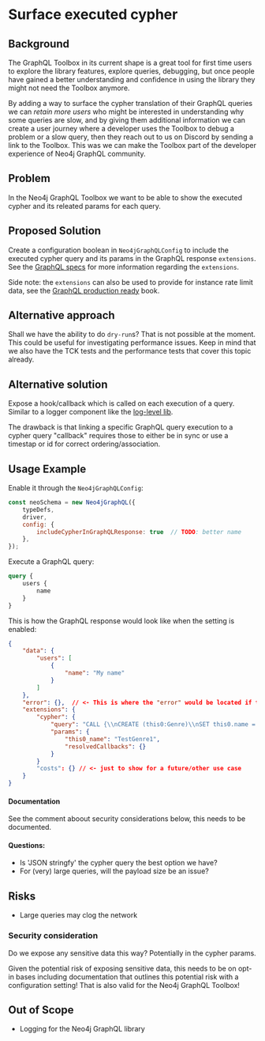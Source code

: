 # Surface executed cypher

## Background

The GraphQL Toolbox in its current shape is a great tool for first time users to explore the library features, explore queries, debugging, but once people have gained a better understanding and confidence in using the library they might not need the Toolbox anymore.

By adding a way to surface the cypher translation of their GraphQL queries we can _retain more users_ who might be interested in understanding why some queries are slow, and by giving them additional information we can create a user journey where a developer uses the Toolbox to debug a problem or a slow query, then they reach out to us on Discord by sending a link to the Toolbox. This was we can make the Toolbox part of the developer experience of Neo4j GraphQL community.

## Problem

In the Neo4j GraphQL Toolbox we want to be able to show the executed cypher and its releated params for each query.

## Proposed Solution

Create a configuration boolean in `Neo4jGraphQLConfig` to include the executed cypher query and its params in the GraphQL response `extensions`. See the [GraphQL specs](https://spec.graphql.org/June2018/#sec-Response-Format) for more information regarding the `extensions`.

Side note: the `extensions` can also be used to provide for instance rate limit data, see the [GraphQL production ready](https://book.productionreadygraphql.com/) book.

## Alternative approach

Shall we have the ability to do `dry-run`s? That is not possible at the moment. This could be useful for investigating performance issues. Keep in mind that we also have the TCK tests and the performance tests that cover this topic already.

## Alternative solution

Expose a hook/callback which is called on each execution of a query. Similar to a logger component like the [log-level lib](https://www.npmjs.com/package/loglevel).

The drawback is that linking a specific GraphQL query execution to a cypher query "callback" requires those to either be in sync or use a timestap or id for correct ordering/association.

## Usage Example

Enable it through the `Neo4jGraphQLConfig`:
```js
const neoSchema = new Neo4jGraphQL({
    typeDefs,
    driver,
    config: {
        includeCypherInGraphQLResponse: true  // TODO: better name
    },
});
```

Execute a GraphQL query:
```graphql
query {
    users {
        name
    }
}
```

This is how the GraphQL response would look like when the setting is enabled:
```json
{
    "data": {
        "users": [
            {
                "name": "My name"
            }
        ]
    },
    "error": {},  // <- This is where the "error" would be located if there is one.
    "extensions": {
        "cypher": {
            "query": "CALL {\\nCREATE (this0:Genre)\\nSET this0.name = $this0_name\\nRETURN this0\\n}\\nRETURN [\\nthis0 { .name }] AS data", // <- JSON stringified cypher query
            "params": {
                "this0_name": "TestGenre1",
                "resolvedCallbacks": {}
            }
        }
        "costs": {} // <- just to show for a future/other use case
    }
}
```

#### Documentation

See the comment aboout security considerations below, this needs to be documented.

#### Questions:
- Is 'JSON stringfy' the cypher query the best option we have?
- For (very) large queries, will the payload size be an issue?

## Risks

- Large queries may clog the network

### Security consideration

Do we expose any sensitive data this way? Potentially in the cypher params.

Given the potential risk of exposing sensitive data, this needs to be on opt-in bases including documentation that outlines this potential risk with a configuration setting! That is also valid for the Neo4j GraphQL Toolbox!

## Out of Scope

- Logging for the Neo4j GraphQL library
